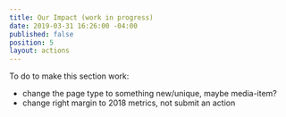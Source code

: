 ```yaml
---
title: Our Impact (work in progress)
date: 2019-03-31 16:26:00 -04:00
published: false
position: 5
layout: actions
---
```


To do to make this section work: 
- change the page type to something new/unique, maybe media-item? 
- change right margin to 2018 metrics, not submit an action